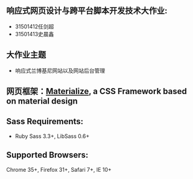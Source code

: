 ## 响应式网页设计与跨平台脚本开发技术大作业:
- 31501412任剑超
- 31501413史晨鑫
## 大作业主题
- 响应式兰博基尼网站以及网站后台管理
## 网页框架：[Materialize](http://materializecss.com/), a CSS Framework based on material design
## Sass Requirements:
- Ruby Sass 3.3+, LibSass 0.6+

## Supported Browsers:
Chrome 35+, Firefox 31+, Safari 7+, IE 10+